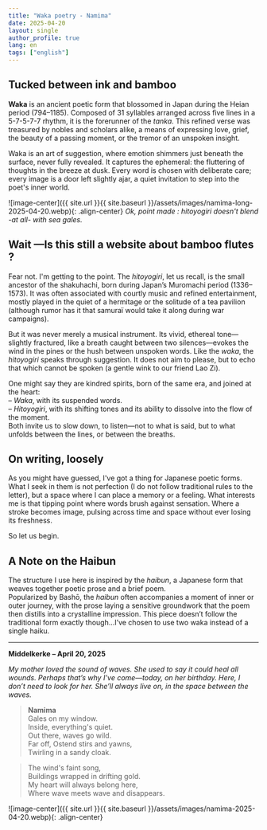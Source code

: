 ```yaml
---
title: "Waka poetry - Namima"
date: 2025-04-20
layout: single
author_profile: true
lang: en
tags: ["english"]
---
```


## Tucked between ink and bamboo

**Waka** is an ancient poetic form that blossomed in Japan during the Heian period (794–1185). Composed of 31 syllables arranged across five lines in a 5-7-5-7-7 rhythm, it is the forerunner of the *tanka*. This refined verse was treasured by nobles and scholars alike, a means of expressing love, grief, the beauty of a passing moment, or the tremor of an unspoken insight.

Waka is an art of suggestion, where emotion shimmers just beneath the surface, never fully revealed. It captures the ephemeral: the fluttering of thoughts in the breeze at dusk. Every word is chosen with deliberate care; every image is a door left slightly ajar, a quiet invitation to step into the poet's inner world.

![image-center]({{ site.url }}{{ site.baseurl }}/assets/images/namima-long-2025-04-20.webp){: .align-center} *Ok, point made : hitoyogiri doesn't blend -at all- with sea gales.*

## Wait —Is this still a website about bamboo flutes ?

Fear not. I'm getting to the point.
The *hitoyogiri*, let us recall, is the small ancestor of the shakuhachi, born during Japan’s Muromachi period (1336–1573). It was often associated with courtly music and refined entertainment, mostly played in the quiet of a hermitage or the solitude of a tea pavilion (although rumor has it that samuraï would take it along during war campaigns).

But it was never merely a musical instrument. Its vivid, ethereal tone—slightly fractured, like a breath caught between two silences—evokes the wind in the pines or the hush between unspoken words. Like the *waka*, the *hitoyogiri* speaks through suggestion. It does not aim to please, but to echo that which cannot be spoken (a gentle wink to our friend Lao Zi).

One might say they are kindred spirits, born of the same era, and joined at the heart:  
– *Waka*, with its suspended words.  
– *Hitoyogiri*, with its shifting tones and its ability to dissolve into the flow of the moment.  
Both invite us to slow down, to listen—not to what is said, but to what unfolds between the lines, or between the breaths.

## On writing, loosely 

As you might have guessed, I've got a thing for Japanese poetic forms. What I seek in them is not perfection (I do not follow traditional rules to the letter), but a space where I can place a memory or a feeling. What interests me is that tipping point where words brush against sensation. Where a stroke becomes image, pulsing across time and space without ever losing its freshness.

So let us begin.

## A Note on the Haibun

The structure I use here is inspired by the *haibun*, a Japanese form that weaves together poetic prose and a brief poem.  
Popularized by Bashō, the *haibun* often accompanies a moment of inner or outer journey, with the prose laying a sensitive groundwork that the poem then distills into a crystalline impression.
This piece doesn’t follow the traditional form exactly though...I’ve chosen to use two waka instead of a single haiku.

---

**Middelkerke – April 20, 2025**

*My mother loved the sound of waves.
She used to say it could heal all wounds.
Perhaps that’s why I’ve come—today, on her birthday.
Here, I don’t need to look for her.
She’ll always live on, in the space between the waves.*

> **Namima**  
> Gales on my window.  
> Inside, everything's quiet.  
> Out there, waves go wild.  
> Far off, Ostend stirs and yawns,  
> Twirling in a sandy cloak.

> The wind's faint song,  
> Buildings wrapped in drifting gold.  
> My heart will always belong here, <br>
> Where wave meets wave and disappears.

![image-center]({{ site.url }}{{ site.baseurl }}/assets/images/namima-2025-04-20.webp){: .align-center}

